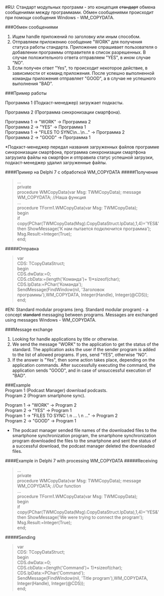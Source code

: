 #RU:
Стандарт модульных программ - это концепция <del>стандарт</del> обмена сообщениями между программами. Обмен сообщениями происходит при помощи сообщения Windows - WM_COPYDATA.


###Обмен сообщениями
1. Ищем handle приложений по заголовку или иным способом.
2. Отправляем приложению сообщение "WORK" для получения статуса работы стандарта. Приложение спрашивает пользователя о добавлении программы отправителя в список разрешенных. В случае положительного ответа отправляем "YES", в ином случае "NO".
3. Если получен ответ "Yes", то происходит некоторое действие, в зависимости от команд приложения. После успешно выполненной команды приложения отправляет "GOOD", а в случае не успешного выполнения "BAD".


###Пример работы

Программа 1 (Подкаст-менеджер) загружает подкасты.

Программа 2 (Программа синхронизации смартфона).


Программа 1 -> "WORK" -> Программа 2<br>
Программа 2 -> "YES" -> Программа 1<br>
Программа 1 -> "FILES TO SYNC\n...\n..." -> Программа 2<br>
Программа 2 -> "GOOD" -> Программа 1

*Подкаст-менеджер передал названия загруженных файлов программе синхронизации смартфона, программа синхронизации смартфона загрузила файлы на смартфон и отправила статус успешной загрузки, подкаст-менеджер удалил загруженные файлы.


####Пример на Delphi 7 с обработкой WM_COPYDATA
#####Получение
<blockquote>...<br>
  private<br>
   procedure WMCopyData(var Msg: TWMCopyData); message WM_COPYDATA; //Наша функция<br>
...<br>
procedure TForm1.WMCopyData(var Msg: TWMCopyData);<br>
begin<br>
if copy(PChar(TWMCopyData(Msg).CopyDataStruct.lpData),1,4)='YES&' then ShowMessage('К нам пытается подключится программа');<br>
Msg.Result:=Integer(True);<br>
end;</blockquote>

#####Отправка
<blockquote>var<br>
CDS: TCopyDataStruct;<br>
begin<br>
CDS.dwData:=0;<br>
CDS.cbData:=(length('Команда')+ 1)*sizeof(char);<br>
CDS.lpData:=PChar('Команда');<br>
SendMessage(FindWindow(nil, 'Заголовок программы'),WM_COPYDATA, Integer(Handle), Integer(@CDS));<br>
end;</blockquote>


#EN:
Standard modular programs (eng. Standard modular program) - a concept <del>standard</del> messaging between programs. Messages are exchanged using messages Windows - WM_COPYDATA.

###Message exchange
1. Looking for handle applications by title or otherwise.
2. We send the message "WORK" to the application to get the status of the standard. The application asks the user if the sender program is added to the list of allowed programs. If yes, send "YES", otherwise "NO".
3. If the answer is "Yes", then some action takes place, depending on the application commands. After successfully executing the command, the application sends "GOOD", and in case of unsuccessful execution of "BAD".

###Example</b><br>
Program 1 (Podcast Manager) download podcasts. <br>
Program 2 (Program smartphone sync). <br>

Program 1 -> "WORK" -> Program 2 <br>
Program 2 -> "YES" -> Program 1 <br>
Program 1 -> "FILES TO SYNC \ n ... \ n ..." -> Program 2 <br>
Program 2 -> "GOOD" -> Program 1

* The podcast manager sended file names of the downloaded files to the smartphone synchronization program, the smartphone synchronization program downloaded the files to the smartphone and sent the status of a successful download, the podcast manager deleted the downloaded files.


####Example in Delphi 7 with processing WM_COPYDATA
#####Receiving
<blockquote>...<br>
  private<br>
   procedure WMCopyData(var Msg: TWMCopyData); message WM_COPYDATA; //Our function<br>
...<br>
procedure TForm1.WMCopyData(var Msg: TWMCopyData);<br>
begin<br>
if copy(PChar(TWMCopyData(Msg).CopyDataStruct.lpData),1,4)='YES&' then ShowMessage('We were trying to connect the program');<br>
Msg.Result:=Integer(True);<br>
end;</blockquote>

#####Sending
<blockquote>var<br>
CDS: TCopyDataStruct;<br>
begin<br>
CDS.dwData:=0;<br>
CDS.cbData:=(length('Command')+ 1)*sizeof(char);<br>
CDS.lpData:=PChar('Command');<br>
SendMessage(FindWindow(nil, 'Title program'),WM_COPYDATA, Integer(Handle), Integer(@CDS));<br>
end;</blockquote>
